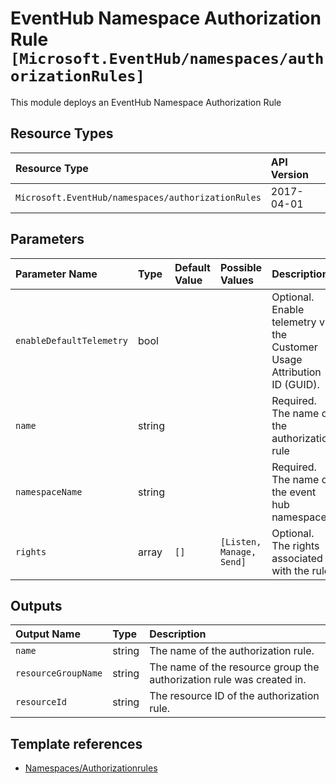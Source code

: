 # EventHub Namespace Authorization Rule `[Microsoft.EventHub/namespaces/authorizationRules]`

This module deploys an EventHub Namespace Authorization Rule

## Resource Types

| Resource Type | API Version |
| :-- | :-- |
| `Microsoft.EventHub/namespaces/authorizationRules` | 2017-04-01 |

## Parameters

| Parameter Name | Type | Default Value | Possible Values | Description |
| :-- | :-- | :-- | :-- | :-- |
| `enableDefaultTelemetry` | bool |  |  | Optional. Enable telemetry via the Customer Usage Attribution ID (GUID). |
| `name` | string |  |  | Required. The name of the authorization rule |
| `namespaceName` | string |  |  | Required. The name of the event hub namespace |
| `rights` | array | `[]` | `[Listen, Manage, Send]` | Optional. The rights associated with the rule. |

## Outputs

| Output Name | Type | Description |
| :-- | :-- | :-- |
| `name` | string | The name of the authorization rule. |
| `resourceGroupName` | string | The name of the resource group the authorization rule was created in. |
| `resourceId` | string | The resource ID of the authorization rule. |

## Template references

- [Namespaces/Authorizationrules](https://docs.microsoft.com/en-us/azure/templates/Microsoft.EventHub/2017-04-01/namespaces/authorizationRules)
